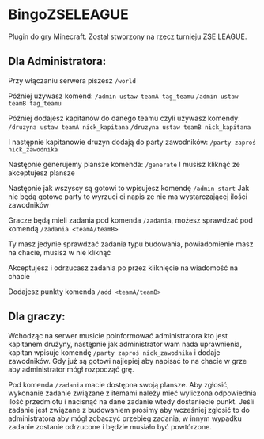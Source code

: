 # BingoZSELEAGUE
Plugin do gry Minecraft. Został stworzony na rzecz turnieju ZSE LEAGUE.

## Dla Administratora:
Przy włączaniu serwera piszesz `/world`

Później używasz komend: 
`/admin ustaw teamA tag_teamu`
`/admin ustaw teamB tag_teamu`

Później dodajesz kapitanów do danego teamu czyli używasz komendy: 
`/druzyna ustaw teamA nick_kapitana`
`/druzyna ustaw teamB nick_kapitana`

I następnie kapitanowie drużyn dodają do party zawodników: 
`/party zaproś nick_zawodnika`

Następnie generujemy plansze komenda:
`/generate`
I musisz kliknąć ze akceptujesz plansze 

Następnie jak wszyscy są gotowi to wpisujesz komendę
`/admin start`
Jak nie będą gotowe party to wyrzuci ci napis ze nie ma wystarczającej ilości zawodników 

Gracze będą mieli zadania pod komenda `/zadania`, możesz sprawdzać pod komendą `/zadania <teamA/teamB>`

Ty masz jedynie sprawdzać zadania typu budowania, powiadomienie masz na chacie, musisz w nie kliknąć 

Akceptujesz i odrzucasz zadania po przez kliknięcie na wiadomość na chacie 

Dodajesz punkty komenda `/add <teamA/teamB>`


## Dla graczy:
Wchodząc na serwer musicie poinformować administratora kto jest kapitanem drużyny, następnie jak administrator wam nada uprawnienia, kapitan wpisuje komendę `/party zaproś nick_zawodnika` i dodaje zawodników. Gdy już są gotowi najlepiej aby napisać to na chacie w grze aby administrator mógł rozpocząć grę.

Pod komenda `/zadania` macie dostępna swoją plansze. 
Aby zgłosić, wykonanie zadanie związane z itemami należy mieć wyliczona odpowiednia ilość przedmiotu i nacisnąć na dane zadanie wtedy dostaniecie punkt. Jeśli zadanie jest związane z budowaniem prosimy aby wcześniej zgłosić to do administratora aby mógł zobaczyć przebieg zadania, w innym wypadku zadanie zostanie odrzucone i będzie musiało być powtórzone.
